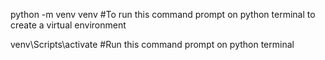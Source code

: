 python -m venv venv 
#To run this command prompt on python terminal to create a virtual environment

venv\Scripts\activate 
#Run this command prompt on python terminal